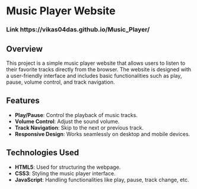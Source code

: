 # Music Player Website

<h3>Link https://vikas04das.github.io/Music_Player/ </h3>

## Overview
This project is a simple music player website that allows users to listen to their favorite tracks directly from the browser. The website is designed with a user-friendly interface and includes basic functionalities such as play, pause, volume control, and track navigation.

## Features
- **Play/Pause**: Control the playback of music tracks.
- **Volume Control**: Adjust the sound volume.
- **Track Navigation**: Skip to the next or previous track.
- **Responsive Design**: Works seamlessly on desktop and mobile devices.

## Technologies Used
- **HTML5**: Used for structuring the webpage.
- **CSS3**: Styling the music player interface.
- **JavaScript**: Handling functionalities like play, pause, track change, etc.
